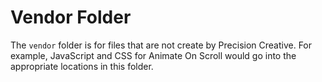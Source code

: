 # Vendor Folder

The `vendor` folder is for files that are not create by Precision Creative. For example, JavaScript and CSS for Animate On Scroll would go into the appropriate locations in this folder.
